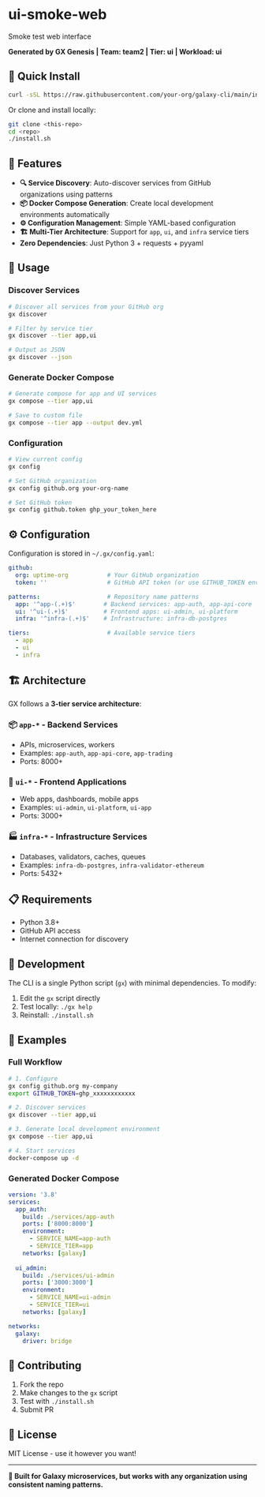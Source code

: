 # ui-smoke-web

Smoke test web interface

**Generated by GX Genesis | Team: team2 | Tier: ui | Workload: ui**

## 🚀 **Quick Install**

```bash
curl -sSL https://raw.githubusercontent.com/your-org/galaxy-cli/main/install.sh | bash
```

Or clone and install locally:
```bash
git clone <this-repo>
cd <repo>
./install.sh
```

## 🎯 **Features**

- **🔍 Service Discovery**: Auto-discover services from GitHub organizations using patterns
- **📦 Docker Compose Generation**: Create local development environments automatically  
- **⚙️ Configuration Management**: Simple YAML-based configuration
- **🏗️ Multi-Tier Architecture**: Support for `app`, `ui`, and `infra` service tiers
- **Zero Dependencies**: Just Python 3 + requests + pyyaml

## 📖 **Usage**

### **Discover Services**
```bash
# Discover all services from your GitHub org
gx discover

# Filter by service tier
gx discover --tier app,ui

# Output as JSON
gx discover --json
```

### **Generate Docker Compose**
```bash
# Generate compose for app and UI services  
gx compose --tier app,ui

# Save to custom file
gx compose --tier app --output dev.yml
```

### **Configuration**
```bash
# View current config
gx config

# Set GitHub organization
gx config github.org your-org-name

# Set GitHub token
gx config github.token ghp_your_token_here
```

## ⚙️ **Configuration**

Configuration is stored in `~/.gx/config.yaml`:

```yaml
github:
  org: uptime-org           # Your GitHub organization
  token: ''                 # GitHub API token (or use GITHUB_TOKEN env var)

patterns:                   # Repository name patterns
  app: '^app-(.+)$'        # Backend services: app-auth, app-api-core
  ui: '^ui-(.+)$'          # Frontend apps: ui-admin, ui-platform  
  infra: '^infra-(.+)$'    # Infrastructure: infra-db-postgres

tiers:                      # Available service tiers
  - app
  - ui
  - infra
```

## 🏗️ **Architecture**

GX follows a **3-tier service architecture**:

### **📦 `app-*` - Backend Services**
- APIs, microservices, workers
- Examples: `app-auth`, `app-api-core`, `app-trading`
- Ports: 8000+

### **🎨 `ui-*` - Frontend Applications** 
- Web apps, dashboards, mobile apps
- Examples: `ui-admin`, `ui-platform`, `ui-app`
- Ports: 3000+

### **🏭 `infra-*` - Infrastructure Services**
- Databases, validators, caches, queues
- Examples: `infra-db-postgres`, `infra-validator-ethereum`
- Ports: 5432+

## 📋 **Requirements**

- Python 3.8+
- GitHub API access
- Internet connection for discovery

## 🔧 **Development**

The CLI is a single Python script (`gx`) with minimal dependencies. To modify:

1. Edit the `gx` script directly
2. Test locally: `./gx help`
3. Reinstall: `./install.sh`

## 📝 **Examples**

### **Full Workflow**
```bash
# 1. Configure
gx config github.org my-company
export GITHUB_TOKEN=ghp_xxxxxxxxxxxx

# 2. Discover services
gx discover --tier app,ui

# 3. Generate local development environment
gx compose --tier app,ui

# 4. Start services
docker-compose up -d
```

### **Generated Docker Compose**
```yaml
version: '3.8'
services:
  app_auth:
    build: ./services/app-auth
    ports: ['8000:8000']
    environment:
      - SERVICE_NAME=app-auth
      - SERVICE_TIER=app
    networks: [galaxy]
  
  ui_admin:
    build: ./services/ui-admin  
    ports: ['3000:3000']
    environment:
      - SERVICE_NAME=ui-admin
      - SERVICE_TIER=ui
    networks: [galaxy]

networks:
  galaxy:
    driver: bridge
```

## 🤝 **Contributing**

1. Fork the repo
2. Make changes to the `gx` script
3. Test with `./install.sh`
4. Submit PR

## 📄 **License**

MIT License - use it however you want!

---

**🌌 Built for Galaxy microservices, but works with any organization using consistent naming patterns.**